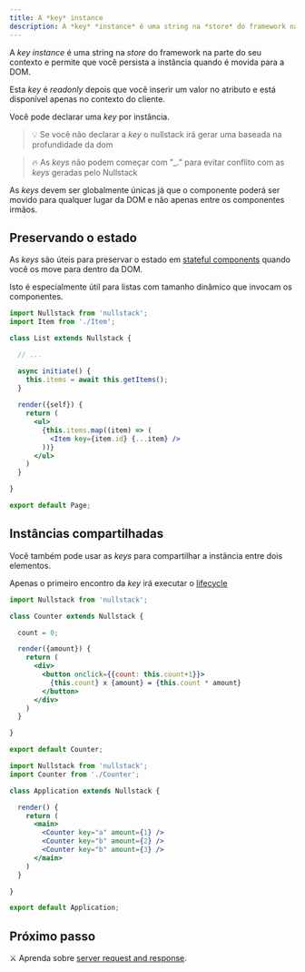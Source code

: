 ```yaml
---
title: A *key* instance
description: A *key* *instance* é uma string na *store* do framework na parte do seu contexto e permite que você persista a instância quando é movida para a DOM.
---
```


A *key* *instance* é uma string na *store* do framework na parte do seu contexto e permite que você persista a instância quando é movida para a DOM.

Esta *key* é *readonly* depois que você inserir um valor no atributo e está disponível apenas no contexto do cliente.

Você pode declarar uma *key* por instância.

> 💡 Se você não declarar a *key* o nullstack irá gerar uma baseada na profundidade da dom

> 🔥 As *keys* não podem começar com "_." para evitar conflito com as *keys* geradas pelo Nullstack

As *keys* devem ser globalmente únicas já que o componente poderá ser movido para qualquer lugar da DOM e não apenas entre os componentes irmãos.

## Preservando o estado

As *keys* são úteis para preservar o estado em [stateful components](/stateful-components) quando você os move para dentro da DOM.

Isto é especialmente útil para listas com tamanho dinâmico que invocam os componentes.

```jsx
import Nullstack from 'nullstack';
import Item from './Item';

class List extends Nullstack {

  // ...

  async initiate() {
    this.items = await this.getItems();
  }
 
  render({self}) {
    return (
      <ul> 
        {this.items.map((item) => (
          <Item key={item.id} {...item} />
        ))}
      </ul>
    )
  }

}

export default Page;
```

## Instâncias compartilhadas

Você também pode usar as *keys* para compartilhar a instância entre dois elementos.

Apenas o primeiro encontro da *key* irá executar o [lifecycle](/full-stack-lifecycle)

```jsx
import Nullstack from 'nullstack';

class Counter extends Nullstack {

  count = 0;

  render({amount}) {
    return (
      <div>
        <button onclick={{count: this.count+1}}>
          {this.count} x {amount} = {this.count * amount}
        </button>  
      </div>
    )
  }

}

export default Counter;
```

```jsx
import Nullstack from 'nullstack';
import Counter from './Counter';

class Application extends Nullstack {

  render() {
    return (
      <main>
        <Counter key="a" amount={1} />
        <Counter key="b" amount={2} />
        <Counter key="b" amount={3} />
      </main>
    )
  }

}

export default Application;
```

## Próximo passo

⚔ Aprenda sobre [server request and response](/server-request-and-response).
